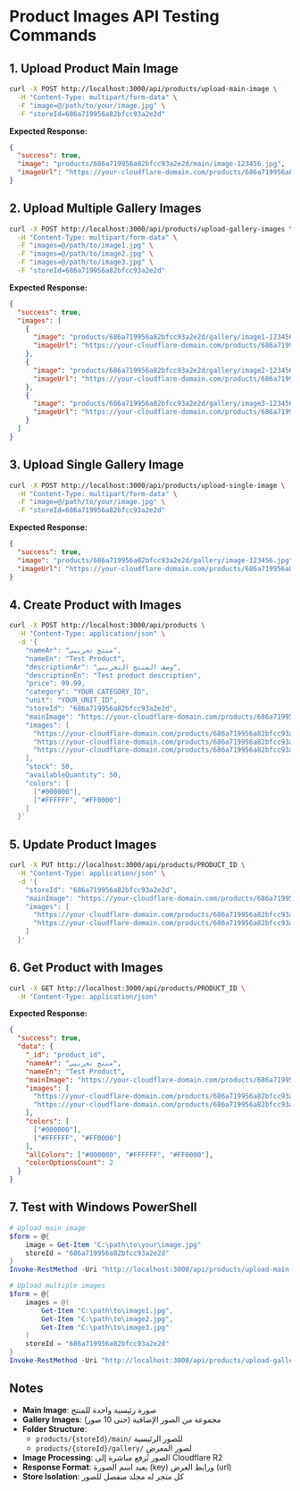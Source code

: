 # Product Images API Testing Commands

## 1. Upload Product Main Image

```bash
curl -X POST http://localhost:3000/api/products/upload-main-image \
  -H "Content-Type: multipart/form-data" \
  -F "image=@/path/to/your/image.jpg" \
  -F "storeId=686a719956a82bfcc93a2e2d"
```

**Expected Response:**
```json
{
  "success": true,
  "image": "products/686a719956a82bfcc93a2e2d/main/image-123456.jpg",
  "imageUrl": "https://your-cloudflare-domain.com/products/686a719956a82bfcc93a2e2d/main/image-123456.jpg"
}
```

## 2. Upload Multiple Gallery Images

```bash
curl -X POST http://localhost:3000/api/products/upload-gallery-images \
  -H "Content-Type: multipart/form-data" \
  -F "images=@/path/to/image1.jpg" \
  -F "images=@/path/to/image2.jpg" \
  -F "images=@/path/to/image3.jpg" \
  -F "storeId=686a719956a82bfcc93a2e2d"
```

**Expected Response:**
```json
{
  "success": true,
  "images": [
    {
      "image": "products/686a719956a82bfcc93a2e2d/gallery/image1-123456.jpg",
      "imageUrl": "https://your-cloudflare-domain.com/products/686a719956a82bfcc93a2e2d/gallery/image1-123456.jpg"
    },
    {
      "image": "products/686a719956a82bfcc93a2e2d/gallery/image2-123456.jpg",
      "imageUrl": "https://your-cloudflare-domain.com/products/686a719956a82bfcc93a2e2d/gallery/image2-123456.jpg"
    },
    {
      "image": "products/686a719956a82bfcc93a2e2d/gallery/image3-123456.jpg",
      "imageUrl": "https://your-cloudflare-domain.com/products/686a719956a82bfcc93a2e2d/gallery/image3-123456.jpg"
    }
  ]
}
```

## 3. Upload Single Gallery Image

```bash
curl -X POST http://localhost:3000/api/products/upload-single-image \
  -H "Content-Type: multipart/form-data" \
  -F "image=@/path/to/your/image.jpg" \
  -F "storeId=686a719956a82bfcc93a2e2d"
```

**Expected Response:**
```json
{
  "success": true,
  "image": "products/686a719956a82bfcc93a2e2d/gallery/image-123456.jpg",
  "imageUrl": "https://your-cloudflare-domain.com/products/686a719956a82bfcc93a2e2d/gallery/image-123456.jpg"
}
```

## 4. Create Product with Images

```bash
curl -X POST http://localhost:3000/api/products \
  -H "Content-Type: application/json" \
  -d '{
    "nameAr": "منتج تجريبي",
    "nameEn": "Test Product",
    "descriptionAr": "وصف المنتج التجريبي",
    "descriptionEn": "Test product description",
    "price": 99.99,
    "category": "YOUR_CATEGORY_ID",
    "unit": "YOUR_UNIT_ID",
    "storeId": "686a719956a82bfcc93a2e2d",
    "mainImage": "https://your-cloudflare-domain.com/products/686a719956a82bfcc93a2e2d/main/main-image.jpg",
    "images": [
      "https://your-cloudflare-domain.com/products/686a719956a82bfcc93a2e2d/gallery/image1.jpg",
      "https://your-cloudflare-domain.com/products/686a719956a82bfcc93a2e2d/gallery/image2.jpg",
      "https://your-cloudflare-domain.com/products/686a719956a82bfcc93a2e2d/gallery/image3.jpg"
    ],
    "stock": 50,
    "availableQuantity": 50,
    "colors": [
      ["#000000"],
      ["#FFFFFF", "#FF0000"]
    ]
  }'
```

## 5. Update Product Images

```bash
curl -X PUT http://localhost:3000/api/products/PRODUCT_ID \
  -H "Content-Type: application/json" \
  -d '{
    "storeId": "686a719956a82bfcc93a2e2d",
    "mainImage": "https://your-cloudflare-domain.com/products/686a719956a82bfcc93a2e2d/main/new-main-image.jpg",
    "images": [
      "https://your-cloudflare-domain.com/products/686a719956a82bfcc93a2e2d/gallery/new-image1.jpg",
      "https://your-cloudflare-domain.com/products/686a719956a82bfcc93a2e2d/gallery/new-image2.jpg"
    ]
  }'
```

## 6. Get Product with Images

```bash
curl -X GET http://localhost:3000/api/products/PRODUCT_ID \
  -H "Content-Type: application/json"
```

**Expected Response:**
```json
{
  "success": true,
  "data": {
    "_id": "product_id",
    "nameAr": "منتج تجريبي",
    "nameEn": "Test Product",
    "mainImage": "https://your-cloudflare-domain.com/products/686a719956a82bfcc93a2e2d/main/main-image.jpg",
    "images": [
      "https://your-cloudflare-domain.com/products/686a719956a82bfcc93a2e2d/gallery/image1.jpg",
      "https://your-cloudflare-domain.com/products/686a719956a82bfcc93a2e2d/gallery/image2.jpg"
    ],
    "colors": [
      ["#000000"],
      ["#FFFFFF", "#FF0000"]
    ],
    "allColors": ["#000000", "#FFFFFF", "#FF0000"],
    "colorOptionsCount": 2
  }
}
```

## 7. Test with Windows PowerShell

```powershell
# Upload main image
$form = @{
    image = Get-Item "C:\path\to\your\image.jpg"
    storeId = "686a719956a82bfcc93a2e2d"
}
Invoke-RestMethod -Uri "http://localhost:3000/api/products/upload-main-image" -Method Post -Form $form

# Upload multiple images
$form = @{
    images = @(
        Get-Item "C:\path\to\image1.jpg",
        Get-Item "C:\path\to\image2.jpg",
        Get-Item "C:\path\to\image3.jpg"
    )
    storeId = "686a719956a82bfcc93a2e2d"
}
Invoke-RestMethod -Uri "http://localhost:3000/api/products/upload-gallery-images" -Method Post -Form $form
```

## Notes

- **Main Image**: صورة رئيسية واحدة للمنتج
- **Gallery Images**: مجموعة من الصور الإضافية (حتى 10 صور)
- **Folder Structure**: 
  - `products/{storeId}/main/` للصور الرئيسية
  - `products/{storeId}/gallery/` لصور المعرض
- **Image Processing**: الصور تُرفع مباشرة إلى Cloudflare R2
- **Response Format**: يعيد اسم الصورة (key) ورابط العرض (url)
- **Store Isolation**: كل متجر له مجلد منفصل للصور 